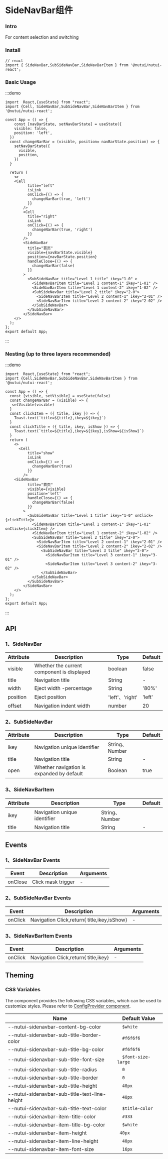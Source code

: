 
#  SideNavBar组件

### Intro

For content selection and switching

### Install
```tsx
// react
import { SideNavBar,SubSideNavBar,SideNavBarItem } from '@nutui/nutui-react';
```

### Basic Usage

:::demo
```tsx
import  React,{useState} from "react";
import {Cell, SideNavBar,SubSideNavBar,SideNavBarItem } from '@nutui/nutui-react';

const App = () => {
    const [navBarState, setNavBarState] = useState({
    visible: false,
    position: 'left',
  })
  const changeNarBar = (visible, position= navBarState.position) => {
    setNavBarState({
      visible,
      position,
    })
  }
 
  return ( 
    <>   
    <Cell
          title="left"
          isLink
          onClick={() => {
            changeNarBar(true, 'left')
          }}
        />
        <Cell
          title="right"
          isLink
          onClick={() => {
            changeNarBar(true, 'right')
          }}
        />
        <SideNavBar
          title="首页"
          visible={navBarState.visible}
          position={navBarState.position}
          handleClose={() => {
            changeNarBar(false)
          }}
        >
          <SubSideNavBar title="Level 1 title" ikey="1-0" >
            <SideNavBarItem title="Level 1 content-1" ikey="1-01" />
            <SideNavBarItem title="Level 1 content-2" ikey="1-02" />
            <SubSideNavBar title="Level 2 title" ikey="2-0">
              <SideNavBarItem title="Level 2 content-1" ikey="2-01" />
              <SideNavBarItem title="Level 2 content-2" ikey="2-02" />
            </SubSideNavBar>
          </SubSideNavBar>
        </SideNavBar>
    </>
  );
};  
export default App;

```
:::

### Nesting (up to three layers recommended)

:::demo
```tsx
import  React,{useState} from "react";
import {Cell,SideNavBar,SubSideNavBar,SideNavBarItem } from '@nutui/nutui-react';

const App = () => {
  const [visible, setVisible] = useState(false)
  const changeNarBar = (visible) => {
   setVisible(visible)
  }
  const clickItem = ({ title, ikey }) => {
    Toast.text(`title=${title},ikey=${ikey}`)
  }
  const clickTitle = ({ title, ikey, isShow }) => {
    Toast.text(`title=${title},ikey=${ikey},isShow=${isShow}`)
  }
  return ( 
    <>  
      <Cell
          title="show"
          isLink
          onClick={() => {
            changeNarBar(true)
          }}
        /> 
    <SideNavBar
          title="首页"
          visible={visible}
          position='left'
          handleClose={() => {
            changeNarBar(false)
          }}
        >
          <SubSideNavBar title="Level 1 title" ikey="1-0" onClick={clickTitle}>
            <SideNavBarItem title="Level 1 content-1" ikey="1-01" onClick={clickItem} />
            <SideNavBarItem title="Level 1 content-2" ikey="1-02" />
            <SubSideNavBar title="Level 2 title" ikey="2-0">
              <SideNavBarItem title="Level 2 content-1" ikey="2-01" />
              <SideNavBarItem title="Level 2 content-2" ikey="2-02" />
                <SubSideNavBar title="Level 3 title" ikey="3-0">
                  <SideNavBarItem title="Level 3 content-1" ikey="3-01" />
                  <SideNavBarItem title="Level 3 content-2" ikey="3-02" />
                </SubSideNavBar>
            </SubSideNavBar>
          </SubSideNavBar>
        </SideNavBar>
    </>
  );
};  
export default App;

```
:::



## API

### 1、SideNavBar

| Attribute    | Description                      | Type   | Default          |
|--------------|----------------------------------|--------|------------------|
| visible      |Whether the current component is displayed | boolean | false   |
| title        | Navigation title                           | String  | -               |
| width        | Eject width  -percentage          | String   | '80%'          |
| position     | Eject position                    | 'left'、'right' | 'left'  |
| offset       | Navigation indent width           | number  | 20              |

### 2、SubSideNavBar

| Attribute    | Description                      | Type   | Default         |
|--------------|----------------------------------|--------|------------------|
| ikey         | Navigation unique identifier     | String、Number |          |
| title        | Navigation title                 | String  | -              |
| open         | Whether navigation is expanded by default | Boolean  | true  |
### 3、SideNavBarItem

| Attribute    | Description                      | Type   | Default          |
|--------------|----------------------------------|--------|------------------|
| ikey         | Navigation unique identifier     | String、Number |          |
| title        | Navigation title                 | String  | -               |

## Events
### 1、SideNavBar Events

| Event | Description            | Arguments     |
|-------|------------------------|--------------|
| onClose     | Click mask trigger     | -           |

### 2、SubSideNavBar Events

| Event | Description                                | Arguments    |
|-------|--------------------------------------------|--------------|
| onClick     | Navigation Click,return{ title,ikey,isShow}| -           |

### 3、SideNavBarItem Events

| Event  | Description                                | Arguments    |
|--------|--------------------------------------------|--------------|
| onClick | Navigation Click,return{ title,ikey}       | -           |


## Theming

### CSS Variables

The component provides the following CSS variables, which can be used to customize styles. Please refer to [ConfigProvider component](#/en-US/component/configprovider).

| Name | Default Value |
| --- | --- |
| --nutui-sidenavbar-content-bg-color | `  $white` |
| --nutui-sidenavbar-sub-title-border-color | `  #f6f6f6` |
| --nutui-sidenavbar-sub-title-bg-color | `  #f6f6f6` |
| --nutui-sidenavbar-sub-title-font-size | `  $font-size-large` |
| --nutui-sidenavbar-sub-title-radius | `  0` |
| --nutui-sidenavbar-sub-title-border | `  0` |
| --nutui-sidenavbar-sub-title-height | `  40px` |
| --nutui-sidenavbar-sub-title-text-line-height | `  40px` |
| --nutui-sidenavbar-sub-title-text-color | `  $title-color` |
| --nutui-sidenavbar-item-title-color | `  #333` |
| --nutui-sidenavbar-item-title-bg-color | `  $white` |
| --nutui-sidenavbar-item-height | ` 40px` |
| --nutui-sidenavbar-item-line-height | `  40px` |
| --nutui-sidenavbar-item-font-size | `  16px` |
